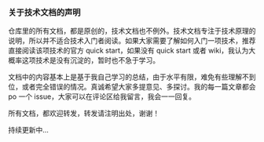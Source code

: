 ### 关于技术文档的声明

仓库里的所有文档，都是原创的，技术文档也不例外。技术文档专注于技术原理的说明，所以并不适合技术入门者阅读。如果大家需要了解如何入门一项技术，推荐直接阅读该项技术的官方 quick start，如果没有 quick start 或者 wiki，我认为大概率这项技术是没有沉淀的，暂时也不急于学习。

文档中的内容基本上是基于我自己学习的总结，由于水平有限，难免有些理解不到位，或者完全错误的情况。真诚希望大家多提意见、多探讨。我的每一篇文章都会 po 一个 issue，大家可以在评论区给我留言，我会一一回复。

所有文档，都欢迎转发，转发请注明出处，谢谢！

持续更新中...
